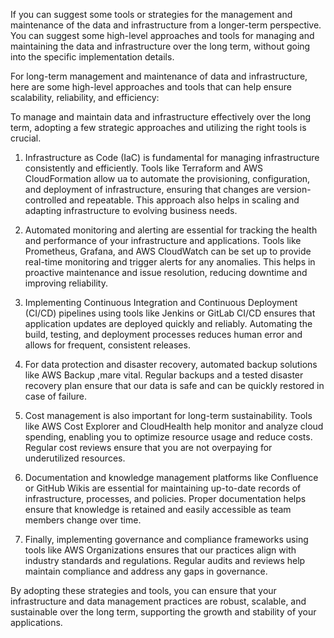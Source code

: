 If you can suggest some tools or strategies for the management and maintenance of the data and infrastructure from a longer-term perspective.
You can suggest some high-level approaches and tools for managing and maintaining the data and infrastructure over the long term, without going into the specific implementation details.

For long-term management and maintenance of data and infrastructure, here are some high-level approaches and tools that can help ensure scalability, reliability, and efficiency:

To manage and maintain data and infrastructure effectively over the long term, adopting a few strategic approaches and utilizing the right tools is crucial.

1. Infrastructure as Code (IaC) is fundamental for managing infrastructure consistently and efficiently. Tools like Terraform and AWS CloudFormation allow ua to automate the provisioning, configuration, and deployment of infrastructure, ensuring that changes are version-controlled and repeatable. This approach also helps in scaling and adapting infrastructure to evolving business needs.

2. Automated monitoring and alerting are essential for tracking the health and performance of your infrastructure and applications. Tools like Prometheus, Grafana, and AWS CloudWatch can be set up to provide real-time monitoring and trigger alerts for any anomalies. This helps in proactive maintenance and issue resolution, reducing downtime and improving reliability.

3. Implementing Continuous Integration and Continuous Deployment (CI/CD) pipelines using tools like Jenkins or GitLab CI/CD ensures that application updates are deployed quickly and reliably. Automating the build, testing, and deployment processes reduces human error and allows for frequent, consistent releases.

4. For data protection and disaster recovery, automated backup solutions like AWS Backup ,mare vital. Regular backups and a tested disaster recovery plan ensure that our data is safe and can be quickly restored in case of failure.

5. Cost management is also important for long-term sustainability. Tools like AWS Cost Explorer and CloudHealth help monitor and analyze cloud spending, enabling you to optimize resource usage and reduce costs. Regular cost reviews ensure that you are not overpaying for underutilized resources.

6. Documentation and knowledge management platforms like Confluence or GitHub Wikis are essential for maintaining up-to-date records of infrastructure, processes, and policies. Proper documentation helps ensure that knowledge is retained and easily accessible as team members change over time.

7. Finally, implementing governance and compliance frameworks using tools like AWS Organizations ensures that our practices align with industry standards and regulations. Regular audits and reviews help maintain compliance and address any gaps in governance.

By adopting these strategies and tools, you can ensure that your infrastructure and data management practices are robust, scalable, and sustainable over the long term, supporting the growth and stability of your applications.
